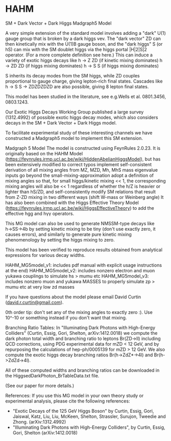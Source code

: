 # HAHM
SM + Dark Vector + Dark Higgs Madgraph5 Model


A very simple extension of the standard model involves adding a "dark" U(1) gauge group that is broken by a dark higgs vev. The "dark vector" ZD can then kinetically mix with the U(1)B gauge boson, and the "dark higgs" S (or hS) can mix with the SM doublet higgs via the higgs portal |H|2|S|2 operator. (For a more complete definition see here.) This can induce a variety of exotic higgs decays like
h  → Z ZD (if kinetic mixing dominates)
h → ZD ZD (if higgs mixing dominates)
h → S S     (if higgs mixing dominates)

S inherits its decay modes from the SM higgs, while ZD couples proportional to gauge charge, giving lepton-rich final states. Cascades like h → S S → ZDZDZDZD are also possible, giving 8 lepton final states.

This model has been studied in the literature, see e.g.Wells et al. 0801.3456, 0803.1243.

Our Exotic Higgs Decays Working Group published a large survey (1312.4992) of possible exotic higgs decay modes, which also considers decays in the SM + Dark Vector + Dark Higgs model.

To facilitate experimental study of these interesting channels we have constructed a Madgraph5 model to implement this SM extension.


Madgraph 5 Model
The model is constructed using FeynRules 2.0.23. It is originally based on the HAHM Model (https://feynrules.irmp.ucl.ac.be/wiki/HiddenAbelianHiggsModel), but has been extensively modified to correct typos
implement self-consistent derivation of all mixing angles from MZ, MZD, Mh, MhS mass eigenvalue inputs
go beyond the small-mixing-approximation
adopt a definition of mixing angles so that, for small higgs/kinetic mixing << 1, the corresponding mixing angles will also be << 1 regardless of whether the h/Z is heavier or lighter than hS/ZD, and
self-consistently modify SM relations that result from Z-ZD mixing in two different ways (shift W-mass or Weinberg angle)
It has also been combined with the Higgs Effective Theory Model (https://feynrules.irmp.ucl.ac.be/wiki/HiggsEffectiveTheory) to add the effective hgg and hγγ operators.

This MG model can also be used to generate NMSSM-type decays like h→SS→4b by setting kinetic mixing to be tiny (don't use exactly zero, it causes errors), and similarly to generate pure kinetic mixing phenomenology by setting the higgs mixing to zero.

This model has been verified to reproduce results obtained from analytical expressions for various decay widths.

HAHM_MG5model_v1: includes pdf manual with explicit usage instructions at the end)
HAHM_MG5model_v2: includes nonzero electron and muon yukawa couplings to simulate hs > mumu etc
HAHM_MG5model_v3: includes nonzero muon and yukawa MASSES to properly simulate zp > mumu etc at very low zd masses

If you have questions about the model please email David Curtin (david.r.curtin@gmail.com).

0th order tip: don't set any of the mixing angles to exactly zero :). Use 10^-10 or something instead if you don't want that mixing.


Branching Ratio Tables:
In "Illuminating Dark Photons with High-Energy Colliders" (Curtin, Essig, Gori, Shelton, arXiv:1412.0018) we compute the dark photon total width and branching ratio to leptons Br(ZD->ll) including QCD corrections, using PDG experimental data for mZD < 12 GeV, and by repurposing the calculations of hep-ph/0005139 for mZD > 12 GeV. We also compute the exotic higgs decay branching ratios Br(h->ZdZ*->4l) and Br(h->ZdZd->4l).

All of these computed widths and branching ratios can be downloaded in the HiggsedDarkPhoton_BrTableData.txt file.

(See our paper for more details.)


References:
If you use this MG model in your own theory study or experimental analysis, please cite the following references:
- "Exotic Decays of the 125 GeV Higgs Boson" by Curtin, Essig, Gori, Jaiswal, Katz, Liu, Liu, McKeen, Shelton, Strassler, Surujon, Tweedie and Zhong. (arXiv:1312.4992)
- "Illuminating Dark Photons with High-Energy Colliders", by Curtin, Essig, Gori, Shelton (arXiv:1412.0018)
